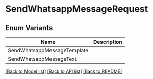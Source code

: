 # SendWhatsappMessageRequest

## Enum Variants

| Name | Description |
|---- | -----|
| SendWhatsappMessageTemplate |  |
| SendWhatsappMessageText |  |

[[Back to Model list]](../README.md#documentation-for-models) [[Back to API list]](../README.md#documentation-for-api-endpoints) [[Back to README]](../README.md)


